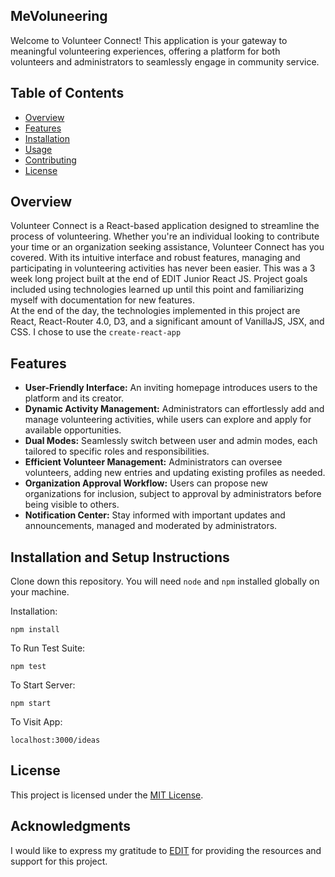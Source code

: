 ## MeVoluneering

Welcome to Volunteer Connect! This application is your gateway to meaningful volunteering experiences, offering a platform for both volunteers and administrators to seamlessly engage in community service.

## Table of Contents
- [Overview](#overview)
- [Features](#features)
- [Installation](#installation)
- [Usage](#usage)
- [Contributing](#contributing)
- [License](#license)

## Overview
Volunteer Connect is a React-based application designed to streamline the process of volunteering. Whether you're an individual looking to contribute your time or an organization seeking assistance, Volunteer Connect has you covered. With its intuitive interface and robust features, managing and participating in volunteering activities has never been easier.
This was a 3 week long project built at the end of EDIT Junior React JS. Project goals included using technologies learned up until this point and familiarizing myself with documentation for new features.  
At the end of the day, the technologies implemented in this project are React, React-Router 4.0, D3, and a significant amount of VanillaJS, JSX, and CSS. I chose to use the `create-react-app`

## Features
- **User-Friendly Interface:** An inviting homepage introduces users to the platform and its creator.
- **Dynamic Activity Management:** Administrators can effortlessly add and manage volunteering activities, while users can explore and apply for available opportunities.
- **Dual Modes:** Seamlessly switch between user and admin modes, each tailored to specific roles and responsibilities.
- **Efficient Volunteer Management:** Administrators can oversee volunteers, adding new entries and updating existing profiles as needed.
- **Organization Approval Workflow:** Users can propose new organizations for inclusion, subject to approval by administrators before being visible to others.
- **Notification Center:** Stay informed with important updates and announcements, managed and moderated by administrators.

## Installation and Setup Instructions

Clone down this repository. You will need `node` and `npm` installed globally on your machine.  

Installation:

`npm install`  

To Run Test Suite:  

`npm test`  

To Start Server:

`npm start`  

To Visit App:

`localhost:3000/ideas`  

## License

This project is licensed under the [MIT License](LICENSE).

## Acknowledgments

I would like to express my gratitude to [EDIT](https://edit.com/) for providing the resources and support for this project.
